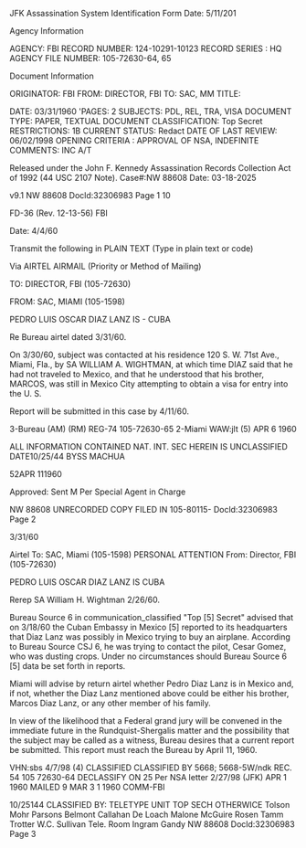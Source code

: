 JFK Assassination System
Identification Form
Date: 5/11/201

Agency Information

AGENCY: FBI
RECORD NUMBER: 124-10291-10123
RECORD SERIES : HQ
AGENCY FILE NUMBER: 105-72630-64, 65

Document Information

ORIGINATOR: FBI
FROM: DIRECTOR, FBI
TO: SAC, MM
TITLE:

DATE: 03/31/1960
'PAGES: 2
SUBJECTS: PDL, REL, TRA, VISA
DOCUMENT TYPE: PAPER, TEXTUAL DOCUMENT
CLASSIFICATION: Top Secret
RESTRICTIONS: 1B
CURRENT STATUS: Redact
DATE OF LAST REVIEW: 06/02/1998
OPENING CRITERIA : APPROVAL OF NSA, INDEFINITE
COMMENTS: INC A/T

Released under the John F. Kennedy
Assassination Records Collection Act of
1992 (44 USC 2107 Note). Case#:NW
88608 Date: 03-18-2025

v9.1
NW 88608 Docld:32306983 Page 1 10

FD-36 (Rev. 12-13-56) FBI

Date: 4/4/60

Transmit the following in PLAIN TEXT
(Type in plain text or code)

Via AIRTEL AIRMAIL
(Priority or Method of Mailing)

TO: DIRECTOR, FBI (105-72630)

FROM: SAC, MIAMI (105-1598)

PEDRO LUIS OSCAR DIAZ LANZ
IS - CUBA

Re Bureau airtel dated 3/31/60.

On 3/30/60, subject was contacted at his residence
120 S. W. 71st Ave., Miami, Fla., by SA WILLIAM A. WIGHTMAN,
at which time DIAZ said that he had not traveled to
Mexico, and that he understood that his brother, MARCOS,
was still in Mexico City attempting to obtain a visa
for entry into the U. S.

Report will be submitted in this case by
4/11/60.

3-Bureau (AM) (RM) REG-74 105-72630-65
2-Miami
WAW:jlt
(5) APR 6 1960

ALL INFORMATION CONTAINED NAT. INT. SEC
HEREIN IS UNCLASSIFIED
DATE10/25/44 BYSS MACHUA

52APR 111960

Approved: Sent M Per
Special Agent in Charge

NW 88608 UNRECORDED COPY FILED IN 105-80115-
Docld:32306983 Page 2

3/31/60

Airtel
To: SAC, Miami (105-1598) PERSONAL ATTENTION
From: Director, FBI (105-72630)

PEDRO LUIS OSCAR DIAZ LANZ
IS CUBA

Rerep SA William H. Wightman 2/26/60.

Bureau Source 6 in communication_classified "Top [5]
Secret" advised that on 3/18/60 the Cuban Embassy in Mexico [5]
reported to its headquarters that Diaz Lanz was possibly in
Mexico trying to buy an airplane. According to Bureau Source CSJ
6, he was trying to contact the pilot, Cesar Gomez, who was
dusting crops. Under no circumstances should Bureau Source 6 [5]
data be set forth in reports.

Miami will advise by return airtel whether Pedro Diaz
Lanz is in Mexico and, if not, whether the Diaz Lanz mentioned
above could be either his brother, Marcos Diaz Lanz, or any
other member of his family.

In view of the likelihood that a Federal grand jury
will be convened in the immediate future in the Rundquist-Shergalis
matter and the possibility that the subject may be called as
a witness, Bureau desires that a current report be submitted.
This report must reach the Bureau by April 11, 1960.

VHN:sbs 4/7/98
(4) CLASSIFIED CLASSIFIED BY 5668;
5668-5W/ndk REC. 54 105 72630-64
DECLASSIFY ON 25
Per NSA letter 2/27/98 (JFK)
APR 1 1960
MAILED 9
MAR 3 1 1960
COMM-FBI

10/25144
CLASSIFIED BY:
TELETYPE UNIT
TOP SECH OTHERWICE
Tolson
Mohr
Parsons
Belmont
Callahan
De Loach
Malone
McGuire
Rosen
Tamm
Trotter
W.C. Sullivan
Tele. Room
Ingram
Gandy
NW 88608 Docld:32306983 Page 3
